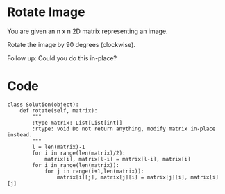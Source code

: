 # Rotate Image
You are given an n x n 2D matrix representing an image.

Rotate the image by 90 degrees (clockwise).

Follow up:
Could you do this in-place?
# 
# Code
```
class Solution(object):
    def rotate(self, matrix):
        """
        :type matrix: List[List[int]]
        :rtype: void Do not return anything, modify matrix in-place instead.
        """
        l = len(matrix)-1
        for i in range(len(matrix)/2):
            matrix[i], matrix[l-i] = matrix[l-i], matrix[i]
        for i in range(len(matrix)):
            for j in range(i+1,len(matrix)):
                matrix[i][j], matrix[j][i] = matrix[j][i], matrix[i][j]
                
```

